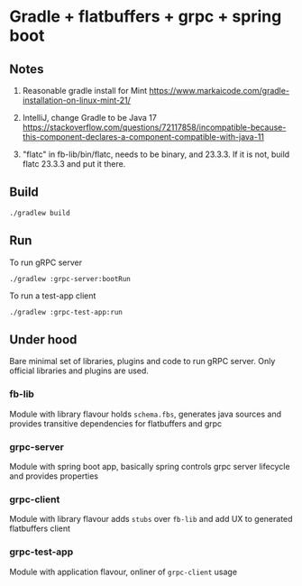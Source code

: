 # Gradle + flatbuffers + grpc + spring boot

## Notes
1.  Reasonable gradle install for Mint
    https://www.markaicode.com/gradle-installation-on-linux-mint-21/

1.  IntelliJ, change Gradle to be Java 17
https://stackoverflow.com/questions/72117858/incompatible-because-this-component-declares-a-component-compatible-with-java-11

2.  "flatc" in fb-lib/bin/flatc, needs to be binary, and 23.3.3.
If it is not, build flatc 23.3.3 and put it there.
    
## Build
```shell
./gradlew build
```
## Run
To run gRPC server
```shell
./gradlew :grpc-server:bootRun
```
To run a test-app client
```shell
./gradlew :grpc-test-app:run
```       
## Under hood
Bare minimal set of libraries, plugins and code to run gRPC server. Only official libraries and plugins are used.
### fb-lib
Module with library flavour holds `schema.fbs`, generates java sources and provides transitive dependencies for flatbuffers and grpc
### grpc-server
Module with spring boot app, basically spring controls grpc server lifecycle and provides properties
### grpc-client
Module with library flavour adds `stubs` over `fb-lib` and add UX to generated flatbuffers client
### grpc-test-app
Module with application flavour, onliner of `grpc-client` usage

